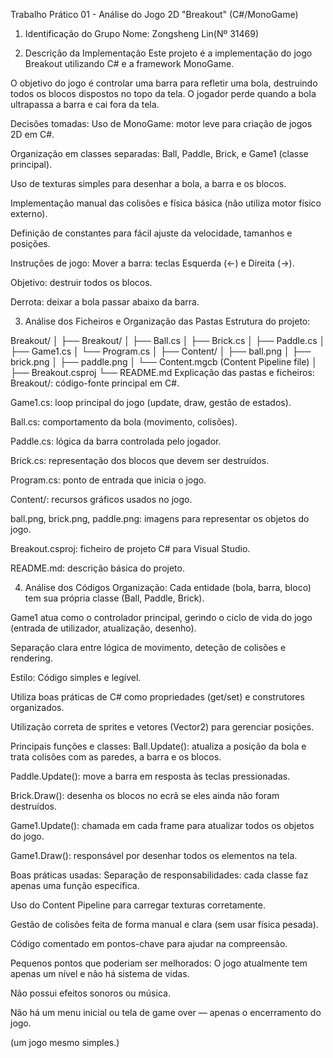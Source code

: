 Trabalho Prático 01 - Análise do Jogo 2D "Breakout" (C#/MonoGame)

1. Identificação do Grupo
Nome: Zongsheng Lin(Nº 31469)


2. Descrição da Implementação
Este projeto é a implementação do jogo Breakout utilizando C# e a framework MonoGame.

O objetivo do jogo é controlar uma barra para refletir uma bola, destruindo todos os blocos dispostos no topo da tela. O jogador perde quando a bola ultrapassa a barra e cai fora da tela.

Decisões tomadas:
Uso de MonoGame: motor leve para criação de jogos 2D em C#.

Organização em classes separadas: Ball, Paddle, Brick, e Game1 (classe principal).

Uso de texturas simples para desenhar a bola, a barra e os blocos.

Implementação manual das colisões e física básica (não utiliza motor físico externo).

Definição de constantes para fácil ajuste da velocidade, tamanhos e posições.

Instruções de jogo:
Mover a barra: teclas Esquerda (←) e Direita (→).

Objetivo: destruir todos os blocos.

Derrota: deixar a bola passar abaixo da barra.

3. Análise dos Ficheiros e Organização das Pastas
Estrutura do projeto:

Breakout/
│
├── Breakout/
│   ├── Ball.cs
│   ├── Brick.cs
│   ├── Paddle.cs
│   ├── Game1.cs
│   └── Program.cs
│
├── Content/
│   ├── ball.png
│   ├── brick.png
│   ├── paddle.png
│   └── Content.mgcb (Content Pipeline file)
│
├── Breakout.csproj
└── README.md
Explicação das pastas e ficheiros:
Breakout/: código-fonte principal em C#.

Game1.cs: loop principal do jogo (update, draw, gestão de estados).

Ball.cs: comportamento da bola (movimento, colisões).

Paddle.cs: lógica da barra controlada pelo jogador.

Brick.cs: representação dos blocos que devem ser destruídos.

Program.cs: ponto de entrada que inicia o jogo.

Content/: recursos gráficos usados no jogo.

ball.png, brick.png, paddle.png: imagens para representar os objetos do jogo.

Breakout.csproj: ficheiro de projeto C# para Visual Studio.

README.md: descrição básica do projeto.

4. Análise dos Códigos
Organização:
Cada entidade (bola, barra, bloco) tem sua própria classe (Ball, Paddle, Brick).

Game1 atua como o controlador principal, gerindo o ciclo de vida do jogo (entrada de utilizador, atualização, desenho).

Separação clara entre lógica de movimento, deteção de colisões e rendering.

Estilo:
Código simples e legível.

Utiliza boas práticas de C# como propriedades (get/set) e construtores organizados.

Utilização correta de sprites e vetores (Vector2) para gerenciar posições.

Principais funções e classes:
Ball.Update(): atualiza a posição da bola e trata colisões com as paredes, a barra e os blocos.

Paddle.Update(): move a barra em resposta às teclas pressionadas.

Brick.Draw(): desenha os blocos no ecrã se eles ainda não foram destruídos.

Game1.Update(): chamada em cada frame para atualizar todos os objetos do jogo.

Game1.Draw(): responsável por desenhar todos os elementos na tela.

Boas práticas usadas:
Separação de responsabilidades: cada classe faz apenas uma função específica.

Uso do Content Pipeline para carregar texturas corretamente.

Gestão de colisões feita de forma manual e clara (sem usar física pesada).

Código comentado em pontos-chave para ajudar na compreensão.

Pequenos pontos que poderiam ser melhorados:
O jogo atualmente tem apenas um nível e não há sistema de vidas.

Não possui efeitos sonoros ou música.

Não há um menu inicial ou tela de game over — apenas o encerramento do jogo.

(um jogo mesmo simples.)